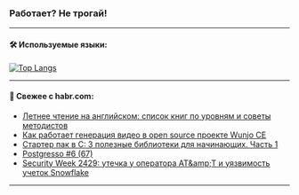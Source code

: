 ### Работает? Не трогай!

---
<!--
#### 🛠️ Technical stack:

![Java](https://img.shields.io/badge/Java-informational?logo=Oracle&style=flat&logoColor=white&color=FF4500)
![Kotlin](https://img.shields.io/badge/Kotlin-informational?logo=Kotlin&style=flat&logoColor=white&color=774D97)
![TS](https://img.shields.io/badge/TypeScript-informational?logo=typeScript&style=flat&logoColor=black&color=017acc)
![Python](https://img.shields.io/badge/Python-informational?logo=Python&style=flat&logoColor=black&color=ffdd54) <br>
![Spring](https://img.shields.io/badge/Spring-informational?logo=Spring&style=flat&logoColor=white&color=6DB33F) 
![SpringBoot](https://img.shields.io/badge/SpringBoot-informational?logo=SpringBoot&style=flat&logoColor=white&color=6DB33F)
![Nest](https://img.shields.io/badge/NestJS-informational?logo=NestJS&style=flat&logoColor=white&color=E0234E) 
![NodeJS](https://img.shields.io/badge/NodeJS-informational?logo=node.js&style=flat&logoColor=white&color=70A760)<br>
![PostgreSQL](https://img.shields.io/badge/PostgreSQL-informational?logo=PostgreSQL&style=flat&logoColor=white&color=DAA520)
![MongoDB](https://img.shields.io/badge/MongoDB-informational?logo=MongoDB&style=flat&logoColor=white&color=870000)
![Apache](https://img.shields.io/badge/Apache-informational?logo=apache&style=flat&logoColor=white&color=f74e28)

___ 
-->

#### 🛠️ Используемые языки:

[![Top Langs](https://github-readme-stats-u2qms2cxw-advtsettinggmailcoms-projects.vercel.app/api/top-langs/?username=zloylis&langs_count=10&hide_title=true&title_color=e6edf3&size_weight=0.5&count_weight=0.5&layout=compact&hide_progress=true&hide_border=true&theme=dracula)](https://github.com/zloylis)

<!---


####  :octocat:&nbsp;&nbsp; Статистика:

![GitHub stats](https://github-readme-stats-u2qms2cxw-advtsettinggmailcoms-projects.vercel.app/api?username=zloylis&show_icons=true&hide_border=true&theme=dracula&title_color=e6edf3&include_all_commits=true&count_private=true&hide_rank=false&hide_title=true&rank_icon=github)
-->
---

#### 💬 Свежее с habr.com:

<!-- BLOG-POST-LIST:START -->
- [Летнее чтение на английском: список книг по уровням и советы методистов](https://habr.com/ru/companies/yandex_praktikum/articles/829108/?utm_source=habrahabr&utm_medium=rss&utm_campaign=829108)
- [Как работает генерация видео в open source проекте Wunjo CE](https://habr.com/ru/articles/828752/?utm_source=habrahabr&utm_medium=rss&utm_campaign=828752)
- [Стартер пак в C: 3 полезные библиотеки для начинающих. Часть 1](https://habr.com/ru/companies/otus/articles/827918/?utm_source=habrahabr&utm_medium=rss&utm_campaign=827918)
- [Postgresso #6 &lpar;67&rpar;](https://habr.com/ru/companies/postgrespro/articles/820889/?utm_source=habrahabr&utm_medium=rss&utm_campaign=820889)
- [Security Week 2429: утечка у оператора AT&amp;amp;T и уязвимость учеток Snowflake](https://habr.com/ru/companies/kaspersky/articles/828962/?utm_source=habrahabr&utm_medium=rss&utm_campaign=828962)
<!-- BLOG-POST-LIST:END -->

---
